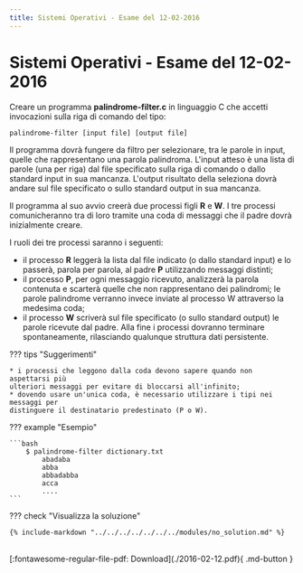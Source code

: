 ```yaml
---
title: Sistemi Operativi - Esame del 12-02-2016
---
```

# Sistemi Operativi - Esame del 12-02-2016

Creare un programma __palindrome-filter.c__ in linguaggio C che accetti invocazioni sulla
riga di comando del tipo:

    palindrome-filter [input file] [output file]

Il programma dovrà fungere da filtro per selezionare, tra le parole in input, quelle che
rappresentano una parola palindroma. L'input atteso è una lista di parole (una per riga)
dal file specificato sulla riga di comando o dallo standard input in sua mancanza. L'output
risultato della seleziona dovrà andare sul file specificato o sullo standard output in sua
mancanza.

Il programma al suo avvio creerà due processi figli __R__ e __W__. I tre
processi comunicheranno tra di loro tramite una coda di
messaggi che il padre dovrà inizialmente creare.

I ruoli dei tre processi saranno i seguenti:

* il processo __R__ leggerà la lista dal file indicato (o dallo
    standard input) e lo passerà, parola per parola, al
    padre __P__ utilizzando messaggi distinti;
* il processo __P__, per ogni messaggio ricevuto, analizzerà
    la parola contenuta e scarterà quelle che non
    rappresentano dei palindromi; le parole palindrome
    verranno invece inviate al processo W attraverso la
    medesima coda;
* il processo __W__ scriverà sul file specificato (o sullo
    standard output) le parole ricevute dal padre.
    Alla fine i processi dovranno terminare spontaneamente, rilasciando qualunque struttura
    dati persistente.

??? tips "Suggerimenti"

    * i processi che leggono dalla coda devono sapere quando non aspettarsi più
    ulteriori messaggi per evitare di bloccarsi all'infinito;
    * dovendo usare un'unica coda, è necessario utilizzare i tipi nei messaggi per
    distinguere il destinatario predestinato (P o W).

??? example "Esempio"

    ```bash
        $ palindrome-filter dictionary.txt
            abadaba
            abba
            abbadabba
            acca
            ....
    ```

??? check "Visualizza la soluzione"

    {% include-markdown "../../../../../../../modules/no_solution.md" %}

<br>
[:fontawesome-regular-file-pdf: Download](./2016-02-12.pdf){ .md-button }
